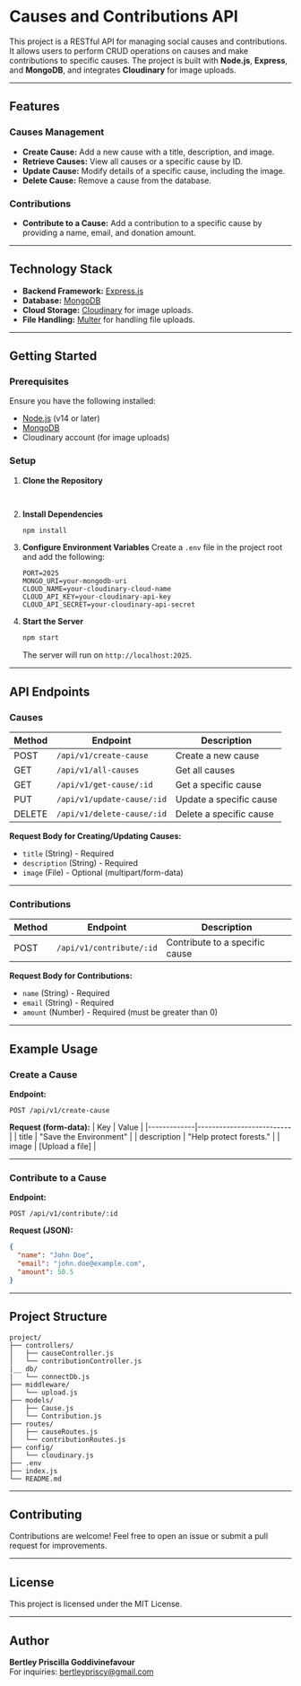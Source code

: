 # **Causes and Contributions API**

This project is a RESTful API for managing social causes and contributions. It allows users to perform CRUD operations on causes and make contributions to specific causes. The project is built with **Node.js**, **Express**, and **MongoDB**, and integrates **Cloudinary** for image uploads.

---

## **Features**

### **Causes Management**
- **Create Cause:** Add a new cause with a title, description, and image.
- **Retrieve Causes:** View all causes or a specific cause by ID.
- **Update Cause:** Modify details of a specific cause, including the image.
- **Delete Cause:** Remove a cause from the database.

### **Contributions**
- **Contribute to a Cause:** Add a contribution to a specific cause by providing a name, email, and donation amount.

---

## **Technology Stack**
- **Backend Framework:** [Express.js](https://expressjs.com/)
- **Database:** [MongoDB](https://www.mongodb.com/)
- **Cloud Storage:** [Cloudinary](https://cloudinary.com/) for image uploads.
- **File Handling:** [Multer](https://github.com/expressjs/multer) for handling file uploads.

---

## **Getting Started**

### **Prerequisites**
Ensure you have the following installed:
- [Node.js](https://nodejs.org/) (v14 or later)
- [MongoDB](https://www.mongodb.com/)
- Cloudinary account (for image uploads)

### **Setup**
1. **Clone the Repository**
   ```bash
  
   ```

2. **Install Dependencies**
   ```bash
   npm install
   ```

3. **Configure Environment Variables**
   Create a `.env` file in the project root and add the following:
   ```env
   PORT=2025
   MONGO_URI=your-mongodb-uri
   CLOUD_NAME=your-cloudinary-cloud-name
   CLOUD_API_KEY=your-cloudinary-api-key
   CLOUD_API_SECRET=your-cloudinary-api-secret
   ```

4. **Start the Server**
   ```bash
   npm start
   ```
   The server will run on `http://localhost:2025`.

---

## **API Endpoints**

### **Causes**
| Method | Endpoint                | Description               |
|--------|-------------------------|---------------------------|
| POST   | `/api/v1/create-cause`               | Create a new cause        |
| GET    | `/api/v1/all-causes`               | Get all causes            |
| GET    | `/api/v1/get-cause/:id`           | Get a specific cause      |
| PUT    | `/api/v1/update-cause/:id`           | Update a specific cause   |
| DELETE | `/api/v1/delete-cause/:id`           | Delete a specific cause   |

**Request Body for Creating/Updating Causes:**
- `title` (String) - Required
- `description` (String) - Required
- `image` (File) - Optional (multipart/form-data)

---

### **Contributions**
| Method | Endpoint                       | Description                          |
|--------|--------------------------------|--------------------------------------|
| POST   | `/api/v1/contribute/:id`       | Contribute to a specific cause       |

**Request Body for Contributions:**
- `name` (String) - Required
- `email` (String) - Required
- `amount` (Number) - Required (must be greater than 0)

---

## **Example Usage**

### **Create a Cause**
**Endpoint:**
```http
POST /api/v1/create-cause
```

**Request (form-data):**
| Key         | Value                    |
|-------------|--------------------------|
| title       | "Save the Environment"   |
| description | "Help protect forests."  |
| image       | [Upload a file]          |

---

### **Contribute to a Cause**
**Endpoint:**
```http
POST /api/v1/contribute/:id
```

**Request (JSON):**
```json
{
  "name": "John Doe",
  "email": "john.doe@example.com",
  "amount": 50.5
}
```

---

## **Project Structure**
```
project/
├── controllers/
│   ├── causeController.js
│   └── contributionController.js
|__ db/
|   └── connectDb.js
├── middleware/
│   └── upload.js
├── models/
│   ├── Cause.js
│   └── Contribution.js
├── routes/
│   ├── causeRoutes.js
│   └── contributionRoutes.js
├── config/
│   └── cloudinary.js
├── .env
├── index.js
└── README.md
```

---

## **Contributing**
Contributions are welcome! Feel free to open an issue or submit a pull request for improvements.

---

## **License**
This project is licensed under the MIT License.

---

## **Author**
**Bertley Priscilla Goddivinefavour**  
For inquiries: [bertleypriscy@gmail.com](mailto:bertleypriscy@gmail.com)

